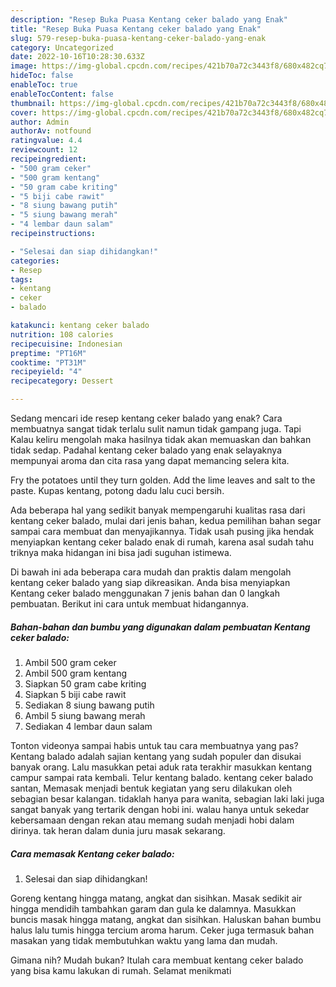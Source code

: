 ```yaml
---
description: "Resep Buka Puasa Kentang ceker balado yang Enak"
title: "Resep Buka Puasa Kentang ceker balado yang Enak"
slug: 579-resep-buka-puasa-kentang-ceker-balado-yang-enak
category: Uncategorized
date: 2022-10-16T10:28:30.633Z
image: https://img-global.cpcdn.com/recipes/421b70a72c3443f8/680x482cq70/kentang-ceker-balado-foto-resep-utama.jpg
hideToc: false
enableToc: true
enableTocContent: false
thumbnail: https://img-global.cpcdn.com/recipes/421b70a72c3443f8/680x482cq70/kentang-ceker-balado-foto-resep-utama.jpg
cover: https://img-global.cpcdn.com/recipes/421b70a72c3443f8/680x482cq70/kentang-ceker-balado-foto-resep-utama.jpg
author: Admin
authorAv: notfound
ratingvalue: 4.4
reviewcount: 12
recipeingredient:
- "500 gram ceker"
- "500 gram kentang"
- "50 gram cabe kriting"
- "5 biji cabe rawit"
- "8 siung bawang putih"
- "5 siung bawang merah"
- "4 lembar daun salam"
recipeinstructions:

- "Selesai dan siap dihidangkan!"
categories:
- Resep
tags:
- kentang
- ceker
- balado

katakunci: kentang ceker balado 
nutrition: 108 calories
recipecuisine: Indonesian
preptime: "PT16M"
cooktime: "PT31M"
recipeyield: "4"
recipecategory: Dessert

---
```



Sedang mencari ide resep kentang ceker balado yang enak? Cara membuatnya sangat tidak terlalu sulit namun tidak gampang juga. Tapi Kalau keliru mengolah maka hasilnya tidak akan memuaskan dan bahkan tidak sedap. Padahal kentang ceker balado yang enak selayaknya mempunyai aroma dan cita rasa yang dapat memancing selera kita.


Fry the potatoes until they turn golden. Add the lime leaves and salt to the paste. Kupas kentang, potong dadu lalu cuci bersih.

Ada beberapa hal yang sedikit banyak mempengaruhi kualitas rasa dari kentang ceker balado, mulai dari jenis bahan, kedua pemilihan bahan segar sampai cara membuat dan menyajikannya. Tidak usah pusing jika hendak menyiapkan kentang ceker balado enak di rumah, karena asal sudah tahu triknya maka hidangan ini bisa jadi suguhan istimewa.


Di bawah ini ada beberapa cara mudah dan praktis dalam mengolah kentang ceker balado yang siap dikreasikan. Anda bisa menyiapkan Kentang ceker balado menggunakan 7 jenis bahan dan 0 langkah pembuatan. Berikut ini cara untuk membuat hidangannya.

<!--inarticleads1-->

##### Bahan-bahan dan bumbu yang digunakan dalam pembuatan Kentang ceker balado:

1. Ambil 500 gram ceker
1. Ambil 500 gram kentang
1. Siapkan 50 gram cabe kriting
1. Siapkan 5 biji cabe rawit
1. Sediakan 8 siung bawang putih
1. Ambil 5 siung bawang merah
1. Sediakan 4 lembar daun salam


Tonton videonya sampai habis untuk tau cara membuatnya yang pas? Kentang balado adalah sajian kentang yang sudah populer dan disukai banyak orang. Lalu masukkan petai aduk rata terakhir masukkan kentang campur sampai rata kembali. Telur kentang balado. kentang ceker balado santan, Memasak menjadi bentuk kegiatan yang seru dilakukan oleh sebagian besar kalangan. tidaklah hanya para wanita, sebagian laki laki juga sangat banyak yang tertarik dengan hobi ini. walau hanya untuk sekedar kebersamaan dengan rekan atau memang sudah menjadi hobi dalam dirinya. tak heran dalam dunia juru masak sekarang. 

<!--inarticleads2-->

##### Cara memasak Kentang ceker balado:


1. Selesai dan siap dihidangkan!

Goreng kentang hingga matang, angkat dan sisihkan. Masak sedikit air hingga mendidih tambahkan garam dan gula ke dalamnya. Masukkan buncis masak hingga matang, angkat dan sisihkan. Haluskan bahan bumbu halus lalu tumis hingga tercium aroma harum. Ceker juga termasuk bahan masakan yang tidak membutuhkan waktu yang lama dan mudah. 

Gimana nih? Mudah bukan? Itulah cara membuat kentang ceker balado yang bisa kamu lakukan di rumah. Selamat menikmati
